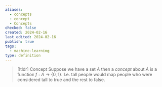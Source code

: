 ```yaml
---
aliases:
  - concepts
  - concept
  - Concepts
checked: false
created: 2024-02-16
last_edited: 2024-02-16
publish: true
tags:
  - machine-learning
type: definition
---
```

>[!tldr] Concept
> Suppose we have a set $A$ then a *concept* about $A$ is a function $f: A \rightarrow \{0,1\}$. I.e. tall people would map people who were considered tall to true and the rest to false.